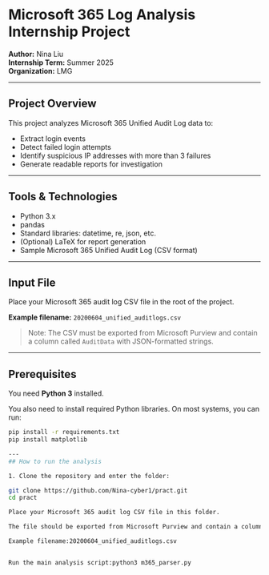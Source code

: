 # Microsoft 365 Log Analysis Internship Project

**Author:** Nina Liu  
**Internship Term:** Summer 2025  
**Organization:** LMG  

---

## Project Overview

This project analyzes Microsoft 365 Unified Audit Log data to:

- Extract login events  
- Detect failed login attempts  
- Identify suspicious IP addresses with more than 3 failures  
- Generate readable reports for investigation  

---

## Tools & Technologies

- Python 3.x  
- pandas  
- Standard libraries: datetime, re, json, etc.  
- (Optional) LaTeX for report generation  
- Sample Microsoft 365 Unified Audit Log (CSV format)  

---

## Input File

Place your Microsoft 365 audit log CSV file in the root of the project.  

**Example filename:** `20200604_unified_auditlogs.csv`

> Note: The CSV must be exported from Microsoft Purview and contain a column called `AuditData` with JSON-formatted strings.

---

## Prerequisites

You need **Python 3** installed.

You also need to install required Python libraries. On most systems, you can run:

```bash
pip install -r requirements.txt
pip install matplotlib

---
## How to run the analysis

1. Clone the repository and enter the folder:

git clone https://github.com/Nina-cyber1/pract.git
cd pract

Place your Microsoft 365 audit log CSV file in this folder.

The file should be exported from Microsoft Purview and contain a column named `AuditData` with JSON-formatted strings.

Example filename:20200604_unified_auditlogs.csv


Run the main analysis script:python3 m365_parser.py
